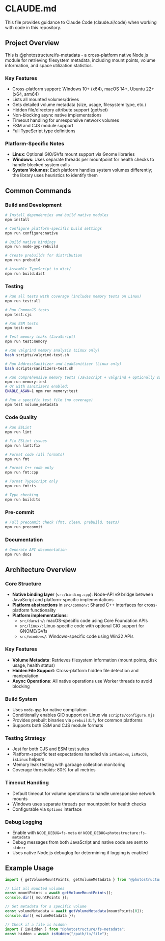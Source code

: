 # CLAUDE.md

This file provides guidance to Claude Code (claude.ai/code) when working with code in this repository.

## Project Overview

This is @photostructure/fs-metadata - a cross-platform native Node.js module for retrieving filesystem metadata, including mount points, volume information, and space utilization statistics.

### Key Features
- Cross-platform support: Windows 10+ (x64), macOS 14+, Ubuntu 22+ (x64, arm64)
- Lists all mounted volumes/drives
- Gets detailed volume metadata (size, usage, filesystem type, etc.)
- Hidden file/directory attribute support (get/set)
- Non-blocking async native implementations
- Timeout handling for unresponsive network volumes
- ESM and CJS module support
- Full TypeScript type definitions

### Platform-Specific Notes
- **Linux**: Optional GIO/GVfs mount support via Gnome libraries
- **Windows**: Uses separate threads per mountpoint for health checks to handle blocked system calls
- **System Volumes**: Each platform handles system volumes differently; the library uses heuristics to identify them

## Common Commands

### Build and Development
```bash
# Install dependencies and build native modules
npm install

# Configure platform-specific build settings
npm run configure:native

# Build native bindings
npm run node-gyp-rebuild

# Create prebuilds for distribution  
npm run prebuild

# Assemble TypeScript to dist/
npm run build:dist
```

### Testing
```bash
# Run all tests with coverage (includes memory tests on Linux)
npm run test:all

# Run CommonJS tests
npm test:cjs

# Run ESM tests
npm test:esm

# Test memory leaks (JavaScript)
npm run test:memory

# Run valgrind memory analysis (Linux only)
bash scripts/valgrind-test.sh

# Run AddressSanitizer and LeakSanitizer (Linux only)
bash scripts/sanitizers-test.sh

# Run comprehensive memory tests (JavaScript + valgrind + optionally sanitizers)
npm run memory:test
# Or with sanitizers enabled:
ENABLE_ASAN=1 npm run memory:test

# Run a specific test file (no coverage)
npm test volume_metadata
```

### Code Quality
```bash
# Run ESLint
npm run lint

# Fix ESLint issues
npm run lint:fix

# Format code (all formats)
npm run fmt

# Format C++ code only
npm run fmt:cpp

# Format TypeScript only
npm run fmt:ts

# Type checking
npm run build:ts
```

### Pre-commit
```bash
# Full precommit check (fmt, clean, prebuild, tests)
npm run precommit
```

### Documentation
```bash
# Generate API documentation
npm run docs
```

## Architecture Overview

### Core Structure
- **Native binding layer** (`src/binding.cpp`): Node-API v9 bridge between JavaScript and platform-specific implementations
- **Platform abstractions** in `src/common/`: Shared C++ interfaces for cross-platform functionality
- **Platform implementations**:
  - `src/darwin/`: macOS-specific code using Core Foundation APIs
  - `src/linux/`: Linux-specific code with optional GIO support for GNOME/GVfs
  - `src/windows/`: Windows-specific code using Win32 APIs

### Key Features
- **Volume Metadata**: Retrieves filesystem information (mount points, disk usage, health status)
- **Hidden File Support**: Cross-platform hidden file detection and manipulation
- **Async Operations**: All native operations use Worker threads to avoid blocking

### Build System
- Uses `node-gyp` for native compilation
- Conditionally enables GIO support on Linux via `scripts/configure.mjs`
- Provides prebuilt binaries via `prebuildify` for common platforms
- Supports both ESM and CJS module formats

### Testing Strategy
- Jest for both CJS and ESM test suites
- Platform-specific test expectations handled via `isWindows`, `isMacOS`, `isLinux` helpers
- Memory leak testing with garbage collection monitoring
- Coverage thresholds: 80% for all metrics

### Timeout Handling
- Default timeout for volume operations to handle unresponsive network mounts
- Windows uses separate threads per mountpoint for health checks
- Configurable via `Options` interface

### Debug Logging
- Enable with `NODE_DEBUG=fs-meta` or `NODE_DEBUG=photostructure:fs-metadata`
- Debug messages from both JavaScript and native code are sent to `stderr`
- Uses native Node.js debuglog for determining if logging is enabled

## Example Usage

```typescript
import { getVolumeMountPoints, getVolumeMetadata } from "@photostructure/fs-metadata";

// List all mounted volumes
const mountPoints = await getVolumeMountPoints();
console.dir({ mountPoints });

// Get metadata for a specific volume
const volumeMetadata = await getVolumeMetadata(mountPoints[0]);
console.dir({ volumeMetadata });

// Check if a file is hidden
import { isHidden } from "@photostructure/fs-metadata";
const hidden = await isHidden("/path/to/file");
```
